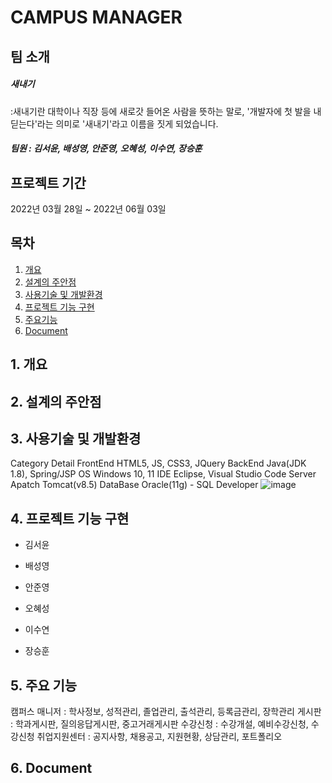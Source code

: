 # CAMPUS MANAGER

## 팀 소개
##### 새내기
:새내기란 대학이나 직장 등에 새로갓 들어온 사람을 뜻하는 말로, 
'개발자에 첫 발을 내딛는다'라는 의미로 '새내기'라고 이름을 짓게 되었습니다.
##### 팀원 : 김서윤, 배성영, 안준영, 오혜성, 이수연, 장승훈

## 프로젝트 기간
2022년 03월 28일 ~ 2022년 06월 03일

## 목차  
1. [개요](#1-개요)
2. [설계의 주안점](#2-설계의-주안점)
3. [사용기술 및 개발환경](#3-사용기술-및-개발환경)
4. [프로젝트 기능 구현](#4-프로젝트-기능-구현)
5. [주요기능](#5-주요기능)
6. [Document](#6-document)


## 1. 개요


## 2. 설계의 주안점


## 3. 사용기술 및 개발환경
Category	Detail
FrontEnd	HTML5, JS, CSS3, JQuery
BackEnd	Java(JDK 1.8), Spring/JSP
OS	Windows 10, 11
IDE	Eclipse, Visual Studio Code
Server	Apatch Tomcat(v8.5)
DataBase	Oracle(11g) - SQL Developer
![image](https://user-images.githubusercontent.com/56354642/171804188-6fc0be59-1126-41d3-b134-9cc229ecbfd5.png)



## 4. 프로젝트 기능 구현

  - 김서윤
  
  - 배성영
  
  - 안준영
  
  - 오혜성
  
  - 이수연

  - 장승훈


 
## 5. 주요 기능
캠퍼스 매니저 : 학사정보, 성적관리, 졸업관리, 출석관리, 등록금관리, 장학관리
게시판 : 학과게시판, 질의응답게시판, 중고거래게시판
수강신청 : 수강개설, 예비수강신청, 수강신청
취업지원센터 : 공지사항, 채용공고, 지원현황, 상담관리, 포트폴리오



## 6. Document

